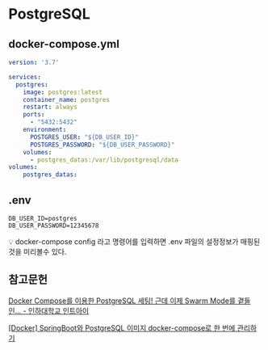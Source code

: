 # PostgreSQL

## docker-compose.yml

```yaml
version: '3.7'

services:
  postgres:
    image: postgres:latest
    container_name: postgres
    restart: always
    ports:
      - "5432:5432"
    environment:
      POSTGRES_USER: "${DB_USER_ID}"
      POSTGRES_PASSWORD: "${DB_USER_PASSWORD}"
    volumes:
      - postgres_datas:/var/lib/postgresql/data
volumes:
    postgres_datas:
```

## .env

```
DB_USER_ID=postgres
DB_USER_PASSWORD=12345678
```

<aside>
💡 docker-compose config 라고 명령어를 입력하면 .env 파일의 설정정보가 매핑된 것을 미리볼수 있다.

</aside>

## 참고문헌

[Docker Compose를 이용한 PostgreSQL 세팅! 근데 이제 Swarm Mode를 곁들인... - 인하대학교 인트아이](https://int-i.github.io/sql/2021-08-21/postgres-docker-compose/)

[[Docker] SpringBoot와 PostgreSQL 이미지 docker-compose로 한 번에 관리하기](https://earth-95.tistory.com/135)